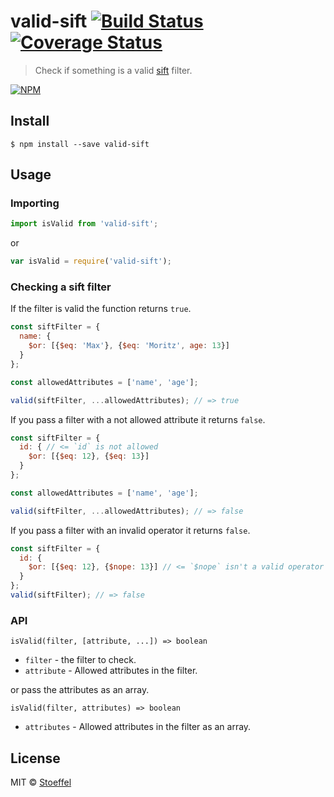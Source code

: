 # valid-sift [![Build Status](https://travis-ci.org/stoeffel/valid-sift.svg?branch=master)](https://travis-ci.org/stoeffel/valid-sift) [![Coverage Status](https://coveralls.io/repos/stoeffel/valid-sift/badge.svg?branch=master&service=github)](https://coveralls.io/github/stoeffel/valid-sift?branch=master)

> Check if something is a valid [sift][s] filter.

[![NPM](https://nodei.co/npm/valid-sift.png?downloads=true&stars=true)](https://nodei.co/npm/valid-sift/)

## Install

```
$ npm install --save valid-sift
```


## Usage

### Importing

```js
import isValid from 'valid-sift';
```
or
```js
var isValid = require('valid-sift');
```

### Checking a sift filter

If the filter is valid the function returns `true`.
```js
const siftFilter = {
  name: {
    $or: [{$eq: 'Max'}, {$eq: 'Moritz', age: 13}]
  }
};

const allowedAttributes = ['name', 'age'];

valid(siftFilter, ...allowedAttributes); // => true
```

If you pass a filter with a not allowed attribute it returns `false`.
```js
const siftFilter = {
  id: { // <= `id` is not allowed
    $or: [{$eq: 12}, {$eq: 13}]
  }
};

const allowedAttributes = ['name', 'age'];

valid(siftFilter, ...allowedAttributes); // => false
```

If you pass a filter with an invalid operator it returns `false`.
```js
const siftFilter = {
  id: {
    $or: [{$eq: 12}, {$nope: 13}] // <= `$nope` isn't a valid operator
  }
};
valid(siftFilter); // => false
```

### API

`isValid(filter, [attribute, ...]) => boolean`

* `filter` - the filter to check.
* `attribute` - Allowed attributes in the filter.

or pass the attributes as an array.

`isValid(filter, attributes) => boolean`

* `attributes` - Allowed attributes in the filter as an array.


## License

MIT © [Stoeffel](http://stoeffel.github.io)



[s]: https://github.com/crcn/sift.js
